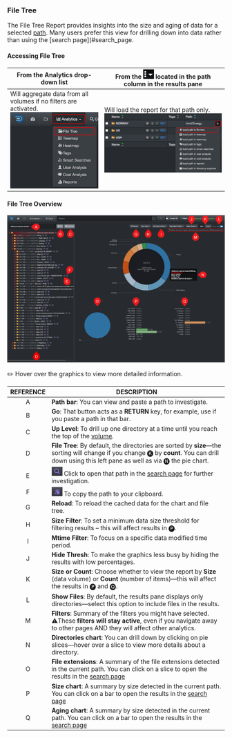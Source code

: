 <p id="filetree"></p>

### File Tree

The File Tree Report provides insights into the size and aging of data for a selected [path](#path). Many users prefer this view for drilling down into data rather than using the [search page](#search_page. 

#### Accessing File Tree

| From the **Analytics** drop-down list | From the <img src="images/icon_more.png" width="25"> located in the path column in the results pane |
| --- | --- |
| Will aggregate data from all volumes if no filters are activated.<br> <img src="images/analytics_select_file_tree.png" width="300"> | Will load the report for that path only.<br><img src="images/image_analytics_access_via_results_pane_file_tree.png" width="600"> |

#### File Tree Overview

![Image: File Tree Report Overview](images/analytics_file_tree_2025.png)

✏️ Hover over the graphics to view more detailed information.

| REFERENCE | DESCRIPTION |
| :---: | --- |
| A | **Path bar**: You can view and paste a path to investigate. |
| B | **Go**: That button acts as a  **RETURN**  key, for example, use if you paste a path in that bar. |
| C | **Up Level**: To drill up one directory at a time until you reach the top of the [volume](#volume). |
| D | **File Tree**: By default, the directories are sorted by **size**—the sorting will change if you change 🅚 by **count**. You can drill down using this left pane as well as via 🅝 the pie chart. |
| E | <img src="images/icon_magnifying_glass.png" width="25"> Click to open that path in the [search page](#search_page) for further investigation. |
| F | <img src="images/icon_clipboard_purple.png" width="25"> To copy the path to your clipboard. |
| G | **Reload**: To reload the cached data for the chart and file tree. |
| H | **Size Filter**: To set a minimum data size threshold for filtering results – this will affect results in 🅟. |
| I | **Mtime Filter**: To focus on a specific data modified time period. |
| J | **Hide Thresh**: To make the graphics less busy by hiding the results with low percentages. |
| K | **Size or Count**: Choose whether to view the report by **Size** (data volume) or **Count** (number of items)—this will affect the results in 🅟 and 🅠. |
| L | **Show Files**: By default, the results pane displays only directories—select this option to include files in the results. |
| M | **Filters**: Summary of the filters you might have selected.<br>⚠️These **filters will stay active**, even if you navigate away to other pages AND they will affect other analytics. |
| N | **Directories chart**: You can drill down by clicking on pie slices—hover over a slice to view more details about a directory. |
| O | **File extensions**: A summary of the file extensions detected in the current path. You can click on a slice to open the results in the [search page](#search_page) |
| P | **Size chart**: A summary by size detected in the current path. You can click on a bar to open the results in the [search page](#search_page) |
| Q | **Aging chart**: A summary by size detected in the current path. You can click on a bar to open the results in the [search page](#search_page) |

